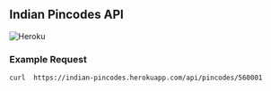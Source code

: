 ## Indian Pincodes API

![Heroku](https://pyheroku-badge.herokuapp.com/?app=indian-pincodes&path=/api/pincode/560001&style=flat)

### Example Request

```console
curl  https://indian-pincodes.herokuapp.com/api/pincodes/560001
```
